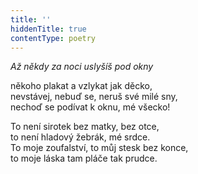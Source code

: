 ```yaml
---
title: ''
hiddenTitle: true
contentType: poetry
---
```


<section>

_Až někdy za noci uslyšíš pod okny_

někoho plakat a vzlykat jak děcko,  
nevstávej, nebuď se, neruš své milé sny,  
nechoď se podívat k oknu, mé všecko!

</section>

<section>

To není sirotek bez matky, bez otce,  
to není hladový žebrák, mé srdce.  
To moje zoufalství, to můj stesk bez konce,  
to moje láska tam pláče tak prudce.

</section>
